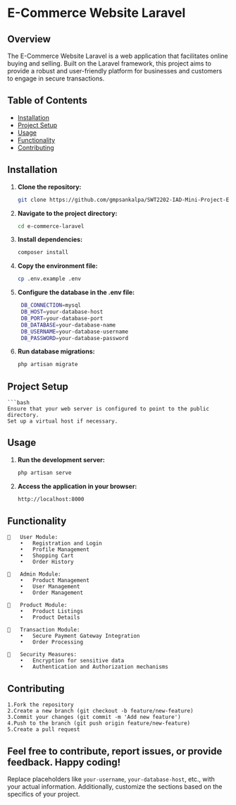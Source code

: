 # E-Commerce Website Laravel

## Overview

The E-Commerce Website Laravel is a web application that facilitates online buying and selling. Built on the Laravel framework, this project aims to provide a robust and user-friendly platform for businesses and customers to engage in secure transactions.

## Table of Contents

- [Installation](#installation)
- [Project Setup](#project-setup)
- [Usage](#usage)
- [Functionality](#functionality)
- [Contributing](#contributing)

## Installation

1. **Clone the repository:**

   ```bash
   git clone https://github.com/gmpsankalpa/SWT2202-IAD-Mini-Project-E-Commerce-Website-Laravel.git

2. **Navigate to the project directory:**

   ```bash
   cd e-commerce-laravel

3. **Install dependencies:**

   ```bash
   composer install

4. **Copy the environment file:**

   ```bash
   cp .env.example .env

5. **Configure the database in the .env file:**

   ```bash
    DB_CONNECTION=mysql
    DB_HOST=your-database-host
    DB_PORT=your-database-port
    DB_DATABASE=your-database-name
    DB_USERNAME=your-database-username
    DB_PASSWORD=your-database-password

6. **Run database migrations:**

   ```bash
   php artisan migrate
   
## Project Setup

    ```bash
    Ensure that your web server is configured to point to the public directory.
    Set up a virtual host if necessary.

## Usage

1. **Run the development server:**

   ```bash
   php artisan serve

2. **Access the application in your browser:**

   ```bash
   http://localhost:8000

## Functionality

    	User Module:
        •	Registration and Login
        •	Profile Management
        •	Shopping Cart
        •	Order History
    
    	Admin Module:
        •	Product Management
        •	User Management
        •	Order Management
        
    	Product Module:
        •	Product Listings
        •	Product Details
    
    	Transaction Module:
        •	Secure Payment Gateway Integration
        •	Order Processing
    
    	Security Measures:
        •	Encryption for sensitive data
        •	Authentication and Authorization mechanisms
        
## Contributing
   
    1.Fork the repository
    2.Create a new branch (git checkout -b feature/new-feature)
    3.Commit your changes (git commit -m 'Add new feature')
    4.Push to the branch (git push origin feature/new-feature)
    5.Create a pull request

## Feel free to contribute, report issues, or provide feedback. Happy coding!
Replace placeholders like `your-username`, `your-database-host`, etc., with your actual information. Additionally, customize the sections based on the specifics of your project.

